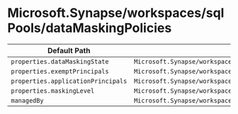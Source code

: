 # Microsoft.Synapse/workspaces/sqlPools/dataMaskingPolicies

| Default Path | Alias |
|---|---|
| `properties.dataMaskingState` | `Microsoft.Synapse/workspaces/sqlPools/dataMaskingPolicies/dataMaskingState` |
| `properties.exemptPrincipals` | `Microsoft.Synapse/workspaces/sqlPools/dataMaskingPolicies/exemptPrincipals` |
| `properties.applicationPrincipals` | `Microsoft.Synapse/workspaces/sqlPools/dataMaskingPolicies/applicationPrincipals` |
| `properties.maskingLevel` | `Microsoft.Synapse/workspaces/sqlPools/dataMaskingPolicies/maskingLevel` |
| `managedBy` | `Microsoft.Synapse/workspaces/sqlPools/dataMaskingPolicies/managedBy` |

